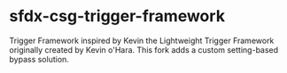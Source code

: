 # sfdx-csg-trigger-framework
Trigger Framework inspired by Kevin the Lightweight Trigger Framework originally created by Kevin o'Hara. This fork adds a custom setting-based bypass solution. 
